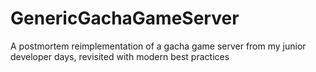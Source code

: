 # GenericGachaGameServer
A postmortem reimplementation of a gacha game server from my junior developer days, revisited with modern best practices

